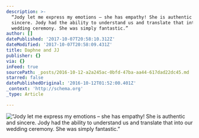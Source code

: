 ```yaml
---
description: >-
  “Jody let me express my emotions – she has empathy! She is authentic and
  sincere. Jody had the ability to understand us and translate that into our
  wedding ceremony. She was simply fantastic.” 
author: []
datePublished: '2017-10-07T20:58:10.312Z'
dateModified: '2017-10-07T20:58:09.431Z'
title: Daphne and JJ
publisher: {}
via: {}
inFeed: true
sourcePath: _posts/2016-10-12-a2a245ac-0bfd-47ba-aa44-617dad22dc45.md
starred: false
datePublishedOriginal: '2016-10-12T01:52:00.401Z'
_context: 'http://schema.org'
_type: Article

---
```

![“Jody let me express my emotions – she has empathy! She is authentic and sincere. Jody had the ability to understand us and translate that into our wedding ceremony. She was simply fantastic.” ](https://the-grid-user-content.s3-us-west-2.amazonaws.com/a065457a-2aca-429f-b4af-9270e26fc492.jpg)